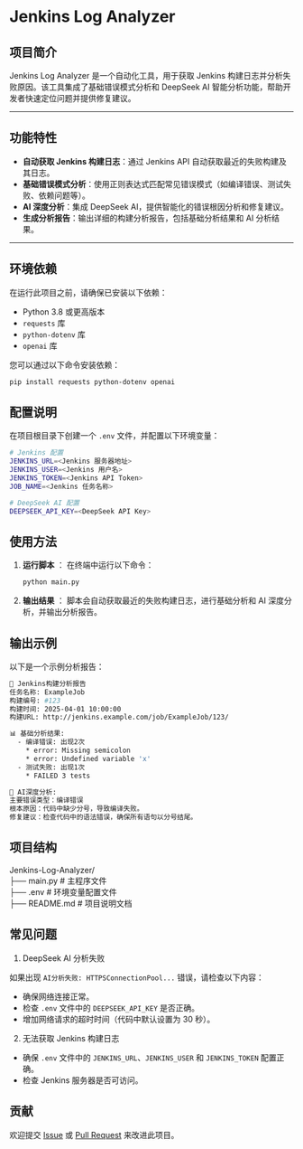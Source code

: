 # Jenkins Log Analyzer

## 项目简介

Jenkins Log Analyzer 是一个自动化工具，用于获取 Jenkins 构建日志并分析失败原因。该工具集成了基础错误模式分析和 DeepSeek AI 智能分析功能，帮助开发者快速定位问题并提供修复建议。

---

## 功能特性

- **自动获取 Jenkins 构建日志**：通过 Jenkins API 自动获取最近的失败构建及其日志。
- **基础错误模式分析**：使用正则表达式匹配常见错误模式（如编译错误、测试失败、依赖问题等）。
- **AI 深度分析**：集成 DeepSeek AI，提供智能化的错误根因分析和修复建议。
- **生成分析报告**：输出详细的构建分析报告，包括基础分析结果和 AI 分析结果。

---

## 环境依赖

在运行此项目之前，请确保已安装以下依赖：

- Python 3.8 或更高版本
- `requests` 库
- `python-dotenv` 库
- `openai` 库

您可以通过以下命令安装依赖：

```bash
pip install requests python-dotenv openai
```

## 配置说明

在项目根目录下创建一个 `.env` 文件，并配置以下环境变量：

```bash
# Jenkins 配置
JENKINS_URL=<Jenkins 服务器地址>
JENKINS_USER=<Jenkins 用户名>
JENKINS_TOKEN=<Jenkins API Token>
JOB_NAME=<Jenkins 任务名称>

# DeepSeek AI 配置
DEEPSEEK_API_KEY=<DeepSeek API Key>
```

## 使用方法

1. **运行脚本** ： 在终端中运行以下命令：
   ```bash
   python main.py
   ```
2. **输出结果** ： 脚本会自动获取最近的失败构建日志，进行基础分析和 AI 深度分析，并输出分析报告。

## 输出示例

以下是一个示例分析报告：

```bash
🔧 Jenkins构建分析报告
任务名称: ExampleJob
构建编号: #123
构建时间: 2025-04-01 10:00:00
构建URL: http://jenkins.example.com/job/ExampleJob/123/

📊 基础分析结果:
  - 编译错误: 出现2次
    * error: Missing semicolon
    * error: Undefined variable 'x'
  - 测试失败: 出现1次
    * FAILED 3 tests

🤖 AI深度分析:
主要错误类型：编译错误
根本原因：代码中缺少分号，导致编译失败。
修复建议：检查代码中的语法错误，确保所有语句以分号结尾。
```

## 项目结构

Jenkins-Log-Analyzer/              
 ├── main.py         # 主程序文件                    
 ├── .env            # 环境变量配置文件                                      
 ├── README.md       # 项目说明文档                                               

## 常见问题

1. DeepSeek AI 分析失败

如果出现 `AI分析失败: HTTPSConnectionPool...` 错误，请检查以下内容：

* 确保网络连接正常。
* 检查 `.env` 文件中的 `DEEPSEEK_API_KEY` 是否正确。
* 增加网络请求的超时时间（代码中默认设置为 30 秒）。

2. 无法获取 Jenkins 构建日志

* 确保 `.env` 文件中的 `JENKINS_URL`、`JENKINS_USER` 和 `JENKINS_TOKEN` 配置正确。
* 检查 Jenkins 服务器是否可访问。

## 贡献

欢迎提交 [Issue](https://github.com/leoyim/Jenkins-Log-Analyzer/issues "Issue") 或 [Pull Request](https://github.com/leoyim/Jenkins-Log-Analyzer/pulls "Pull Request") 来改进此项目。
